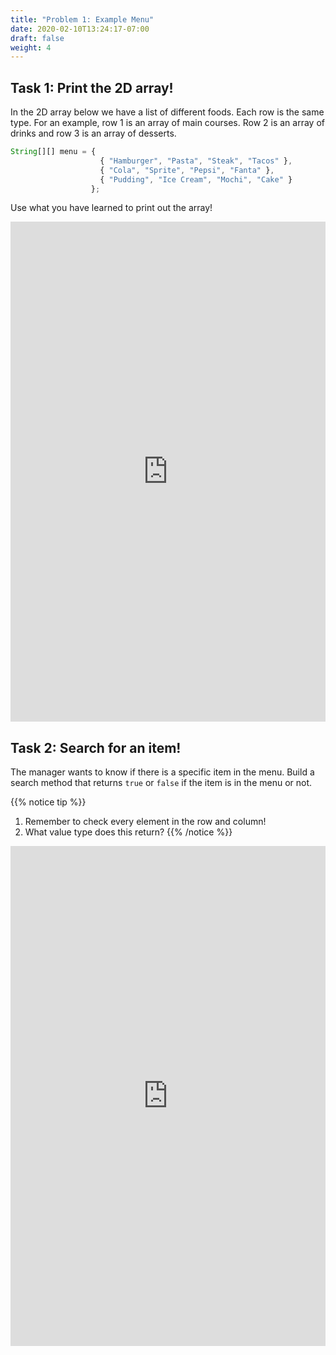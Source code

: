 ```yaml
---
title: "Problem 1: Example Menu"
date: 2020-02-10T13:24:17-07:00
draft: false
weight: 4
---
```


## Task 1: Print the 2D array!

In the 2D array below we have a list of different foods. Each row is the same type. For an example, row 1 is an array of main courses. Row 2 is an array of drinks and row 3 is an array of desserts.

```js javascript
String[][] menu = {    
                    { "Hamburger", "Pasta", "Steak", "Tacos" },
                    { "Cola", "Sprite", "Pepsi", "Fanta" },
                    { "Pudding", "Ice Cream", "Mochi", "Cake" }
                  };
```
Use what you have learned to print out the array!

<iframe height="800px" width="100%" src="https://replit.com/@nuevofoundation/2DPrint?lite=true" scrolling="no" frameborder="no" allowtransparency="true" allowfullscreen="true" sandbox="allow-forms allow-pointer-lock allow-popups allow-same-origin allow-scripts allow-modals"></iframe>

## Task 2: Search for an item!

The manager wants to know if there is a specific item in the menu. Build a search method that returns `true` or `false` if the item is in the menu or not.

{{% notice tip %}}
1. Remember to check every element in the row and column!
2. What value type does this return?
{{% /notice %}}

<iframe height="800px" width="100%" src="https://replit.com/@nuevofoundation/2DFind?lite=true" scrolling="no" frameborder="no" allowtransparency="true" allowfullscreen="true" sandbox="allow-forms allow-pointer-lock allow-popups allow-same-origin allow-scripts allow-modals"></iframe>